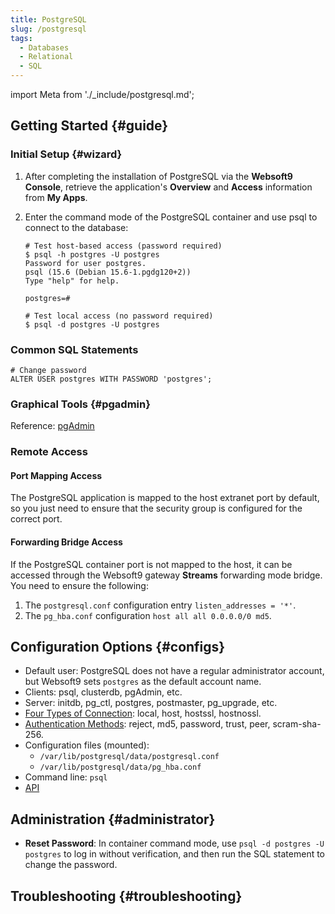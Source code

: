 ```yaml
---
title: PostgreSQL
slug: /postgresql
tags:
  - Databases
  - Relational
  - SQL
---
```


import Meta from './\_include/postgresql.md';

<Meta name="meta" />

## Getting Started {#guide}

### Initial Setup {#wizard}

1. After completing the installation of PostgreSQL via the **Websoft9 Console**, retrieve the application's **Overview** and **Access** information from **My Apps**.

2. Enter the command mode of the PostgreSQL container and use psql to connect to the database:

   ```
   # Test host-based access (password required)
   $ psql -h postgres -U postgres
   Password for user postgres.
   psql (15.6 (Debian 15.6-1.pgdg120+2))
   Type "help" for help.

   postgres=#

   # Test local access (no password required)
   $ psql -d postgres -U postgres
   ```

### Common SQL Statements

```
# Change password
ALTER USER postgres WITH PASSWORD 'postgres';
```

### Graphical Tools {#pgadmin}

Reference: [pgAdmin](./pgadmin)

### Remote Access

#### Port Mapping Access

The PostgreSQL application is mapped to the host extranet port by default, so you just need to ensure that the security group is configured for the correct port.

#### Forwarding Bridge Access

If the PostgreSQL container port is not mapped to the host, it can be accessed through the Websoft9 gateway **Streams** forwarding mode bridge. You need to ensure the following:

1. The `postgresql.conf` configuration entry `listen_addresses = '*'`.
2. The `pg_hba.conf` configuration `host all all 0.0.0.0/0 md5`.

## Configuration Options {#configs}

- Default user: PostgreSQL does not have a regular administrator account, but Websoft9 sets `postgres` as the default account name.
- Clients: psql, clusterdb, pgAdmin, etc.
- Server: initdb, pg_ctl, postgres, postmaster, pg_upgrade, etc.
- [Four Types of Connection](https://www.cnblogs.com/flying-tiger/p/5983588.html?tdsourcetag=s_pcqq_aiomsg): local, host, hostssl, hostnossl.
- [Authentication Methods](https://www.postgresql.org/docs/current/auth-methods.html): reject, md5, password, trust, peer, scram-sha-256.
- Configuration files (mounted):
  - `/var/lib/postgresql/data/postgresql.conf`
  - `/var/lib/postgresql/data/pg_hba.conf`
- Command line: `psql`
- [API](https://www.postgresql.org/about/news/postgresql-restful-api-1616/)

## Administration {#administrator}

- **Reset Password**: In container command mode, use `psql -d postgres -U postgres` to log in without verification, and then run the SQL statement to change the password.

## Troubleshooting {#troubleshooting}
